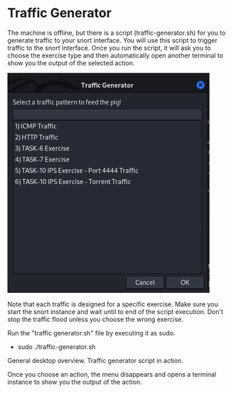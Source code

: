 # Traffic Generator

The machine is offline, but there is a script (traffic-generator.sh) for you to generate traffic to your snort interface. You will use this script to trigger traffic to the snort interface. Once you run the script, it will ask you to choose the exercise type and then automatically open another terminal to show you the output of the selected action.

![alt text](https://github.com/Kashyap-source/Python-Projects-for-cybersecurity/blob/main/Snort/photos/traffic_generator.png)

Note that each traffic is designed for a specific exercise. Make sure you start the snort instance and wait until to end of the script execution. Don't stop the traffic flood unless you choose the wrong exercise. 

Run the "traffic generator.sh" file by executing it as sudo. 

   - sudo ./traffic-generator.sh

General desktop overview. Traffic generator script in action.

Once you choose an action, the menu disappears and opens a terminal instance to show you the output of the action.

